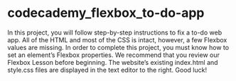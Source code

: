 # codecademy_flexbox_to-do-app
In this project, you will follow step-by-step instructions to fix a to-do web app. All of the HTML and most of the CSS is intact, however, a few Flexbox values are missing.  In order to complete this project, you must know how to set an element’s Flexbox properties.  We recommend that you review our Flexbox Lesson before beginning.  The website’s existing index.html and style.css files are displayed in the text editor to the right. Good luck!
